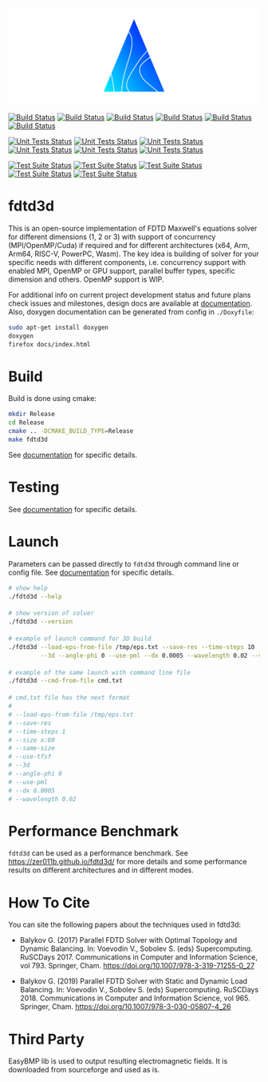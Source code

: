 ![fdtd3d](Docs/Images/logo.png)

[![Build Status](https://github.com/zer011b/fdtd3d/actions/workflows/build.yml/badge.svg?branch=master)](https://github.com/zer011b/fdtd3d/actions/workflows/build.yml/) [![Build Status](https://github.com/zer011b/fdtd3d/actions/workflows/build-cuda.yml/badge.svg?branch=master)](https://github.com/zer011b/fdtd3d/actions/workflows/build-cuda.yml/) [![Build Status](https://github.com/zer011b/fdtd3d/actions/workflows/build-arm.yml/badge.svg?branch=master)](https://github.com/zer011b/fdtd3d/actions/workflows/build-arm.yml/) [![Build Status](https://github.com/zer011b/fdtd3d/actions/workflows/build-arm64.yml/badge.svg?branch=master)](https://github.com/zer011b/fdtd3d/actions/workflows/build-arm64.yml/) [![Build Status](https://github.com/zer011b/fdtd3d/actions/workflows/build-riscv64.yml/badge.svg?branch=master)](https://github.com/zer011b/fdtd3d/actions/workflows/build-riscv64.yml/) [![Build Status](https://github.com/zer011b/fdtd3d/actions/workflows/build-ppc64el.yml/badge.svg?branch=master)](https://github.com/zer011b/fdtd3d/actions/workflows/build-ppc64el.yml/)

[![Unit Tests Status](https://github.com/zer011b/fdtd3d/actions/workflows/unit-test.yml/badge.svg?branch=master)](https://github.com/zer011b/fdtd3d/actions/workflows/unit-test.yml/) [![Unit Tests Status](https://github.com/zer011b/fdtd3d/actions/workflows/unit-test-cuda.yml/badge.svg?branch=master)](https://github.com/zer011b/fdtd3d/actions/workflows/unit-test-cuda.yml/) [![Unit Tests Status](https://github.com/zer011b/fdtd3d/actions/workflows/unit-test-arm.yml/badge.svg?branch=master)](https://github.com/zer011b/fdtd3d/actions/workflows/unit-test-arm.yml/) [![Unit Tests Status](https://github.com/zer011b/fdtd3d/actions/workflows/unit-test-arm64.yml/badge.svg?branch=master)](https://github.com/zer011b/fdtd3d/actions/workflows/unit-test-arm64.yml/) [![Unit Tests Status](https://github.com/zer011b/fdtd3d/actions/workflows/unit-test-riscv64.yml/badge.svg?branch=master)](https://github.com/zer011b/fdtd3d/actions/workflows/unit-test-riscv64.yml/) [![Unit Tests Status](https://github.com/zer011b/fdtd3d/actions/workflows/unit-test-ppc64el.yml/badge.svg?branch=master)](https://github.com/zer011b/fdtd3d/actions/workflows/unit-test-ppc64el.yml/)

[![Test Suite Status](https://github.com/zer011b/fdtd3d/actions/workflows/test-suite.yml/badge.svg?branch=master)](https://github.com/zer011b/fdtd3d/actions/workflows/test-suite.yml/) [![Test Suite Status](https://github.com/zer011b/fdtd3d/actions/workflows/test-suite-arm.yml/badge.svg?branch=master)](https://github.com/zer011b/fdtd3d/actions/workflows/test-suite-arm.yml/) [![Test Suite Status](https://github.com/zer011b/fdtd3d/actions/workflows/test-suite-arm64.yml/badge.svg?branch=master)](https://github.com/zer011b/fdtd3d/actions/workflows/test-suite-arm64.yml/) [![Test Suite Status](https://github.com/zer011b/fdtd3d/actions/workflows/test-suite-riscv64.yml/badge.svg?branch=master)](https://github.com/zer011b/fdtd3d/actions/workflows/test-suite-riscv64.yml/) [![Test Suite Status](https://github.com/zer011b/fdtd3d/actions/workflows/test-suite-ppc64el.yml/badge.svg?branch=master)](https://github.com/zer011b/fdtd3d/actions/workflows/test-suite-ppc64el.yml/)

# fdtd3d

This is an open-source implementation of FDTD Maxwell's equations solver for different dimensions (1, 2 or 3) with support of concurrency (MPI/OpenMP/Cuda) if required and for different architectures (x64, Arm, Arm64, RISC-V, PowerPC, Wasm). The key idea is building of solver for your specific needs with different components, i.e. concurrency support with enabled MPI, OpenMP or GPU support, parallel buffer types, specific dimension and others. OpenMP support is WIP.

For additional info on current project development status and future plans check issues and milestones, design docs are available at [documentation](Docs/Design.md). Also, doxygen documentation can be generated from config in `./Doxyfile`:

```sh
sudo apt-get install doxygen
doxygen
firefox docs/index.html
```

# Build

Build is done using cmake:

```sh
mkdir Release
cd Release
cmake .. -DCMAKE_BUILD_TYPE=Release
make fdtd3d
```

See [documentation](Docs/Build.md) for specific details.

# Testing

See [documentation](Docs/Testing.md) for specific details.

# Launch

Parameters can be passed directly to `fdtd3d` through command line or config file. See [documentation](Docs/Launch.md) for specific details.

```sh
# show help
./fdtd3d --help

# show version of solver
./fdtd3d --version

# example of launch command for 3D build
./fdtd3d --load-eps-from-file /tmp/eps.txt --save-res --time-steps 10 --size x:80 --same-size --use-tfsf \
         --3d --angle-phi 0 --use-pml --dx 0.0005 --wavelength 0.02 --save-cmd-to-file cmd.txt

# example of the same launch with command line file
./fdtd3d --cmd-from-file cmd.txt

# cmd.txt file has the next format
#
# --load-eps-from-file /tmp/eps.txt
# --save-res
# --time-steps 1
# --size x:80
# --same-size
# --use-tfsf
# --3d
# --angle-phi 0
# --use-pml
# --dx 0.0005
# --wavelength 0.02
```

# Performance Benchmark

`fdtd3d` can be used as a performance benchmark. See https://zer011b.github.io/fdtd3d/ for more details and some performance results on different architectures and in different modes.

# How To Cite

You can site the following papers about the techniques used in fdtd3d:

- Balykov G. (2017) Parallel FDTD Solver with Optimal Topology and Dynamic Balancing. In: Voevodin V., Sobolev S. (eds) Supercomputing. RuSCDays 2017. Communications in Computer and Information Science, vol 793. Springer, Cham. https://doi.org/10.1007/978-3-319-71255-0_27

- Balykov G. (2019) Parallel FDTD Solver with Static and Dynamic Load Balancing. In: Voevodin V., Sobolev S. (eds) Supercomputing. RuSCDays 2018. Communications in Computer and Information Science, vol 965. Springer, Cham. https://doi.org/10.1007/978-3-030-05807-4_26

# Third Party

EasyBMP lib is used to output resulting electromagnetic fields. It is downloaded from sourceforge and used as is.
